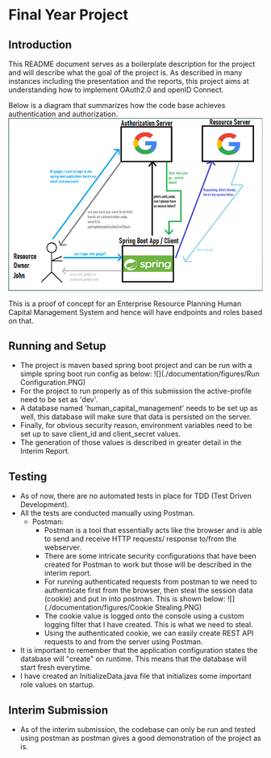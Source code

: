 # Final Year Project

## Introduction

This README document serves as a boilerplate description for the project and will describe what the goal of the project is.
As described in many instances including the presentation and the reports, this project aims at understanding how to implement OAuth2.0 and openID Connect.

Below is a diagram that summarizes how the code base achieves authentication and authorization.
![](./documentation/figures/My%20Project%20Diagram.PNG)

This is a proof of concept for an Enterprise Resource Planning Human Capital Management System 
and hence will have endpoints and roles based on that.

## Running and Setup
- The project is maven based spring boot project and can be run with a simple spring boot run config as below:
![](./documentation/figures/Run Configuration.PNG)
- For the project to run properly as of this submission the active-profile need to be set as 'dev'.
- A database named 'human_capital_management' needs to be set up as well, this database will make sure that data is persisted on the server.
- Finally, for obvious security reason, environment variables need to be set up to save client_id and client_secret values.
- The generation of those values is described in greater detail in the Interim Report.

## Testing
- As of now, there are no automated tests in place for TDD (Test Driven Development).
- All the tests are conducted manually using Postman.
  - Postman:
    - Postman is a tool that essentially acts like the browser and is able to send and receive HTTP requests/ response to/from the webserver.
    - There are some intricate security configurations that have been created for Postman to work but those will be described in the interim report.
    - For running authenticated requests from postman to we need to authenticate first from the browser, then steal the session data (cookie) and put in into postman. This is shown below:
    ![](./documentation/figures/Cookie Stealing.PNG)
    - The cookie value is logged onto the console using a custom logging filter that I have created. This is what we need to steal.
    - Using the authenticated cookie, we can easily create REST API requests to and from the server using Postman.
- It is important to remember that the application configuration states the database will "create" on runtime. This means that the database will start fresh everytime.
- I have created an InitializeData.java file that initializes some important role values on startup.

## Interim Submission
- As of the interim submission, the codebase can only be run and tested using postman as postman gives a good demonstration of the project as is.